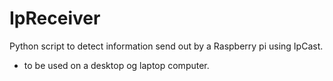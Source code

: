 # IpReceiver
 Python script to detect information send out by a Raspberry pi using IpCast.
 - to be used on a desktop og laptop computer.

